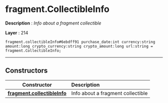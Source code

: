 # fragment.CollectibleInfo

**Description** : *Info about a fragment collectible*

**Layer** : 214

```tl
fragment.collectibleInfo#6ebdff91 purchase_date:int currency:string amount:long crypto_currency:string crypto_amount:long url:string = fragment.CollectibleInfo;
```

---

## Constructors

| Constructor | Description |
| :---: | :--- |
| [**fragment.collectibleInfo**](constructor/fragment.collectibleInfo) | Info about a fragment collectible |